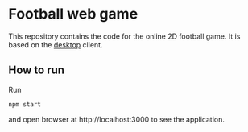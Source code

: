 # Football web game

This repository contains the code for the online 2D football game.
It is based on the [desktop] client.

[desktop]: https://github.com/lipinskipawel/LAN-Game

## How to run

Run

```
npm start
```

and open browser at http://localhost:3000 to see the application.
